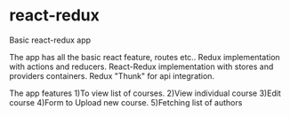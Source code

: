 # react-redux
Basic react-redux app

The app has all the basic react feature, routes etc.. 
Redux implementation with actions and reducers. 
React-Redux implementation with stores and providers containers. 
Redux "Thunk" for api integration.

The app features 
1)To view list of courses. 
2)View individual course 
3)Edit course 
4)Form to Upload new course. 
5)Fetching list of authors
